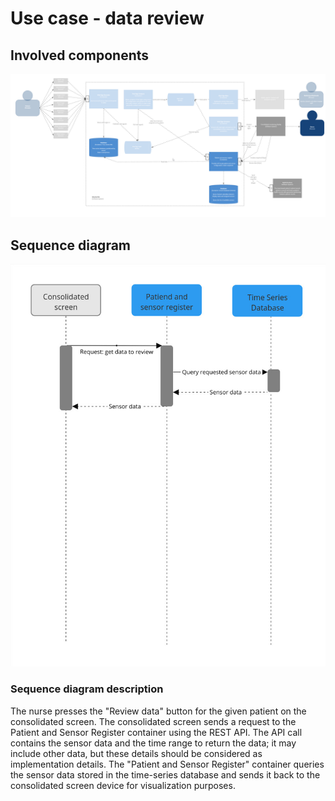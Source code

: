 # Use case - data review

## Involved components
![US3_4.png](images%2FUS3_4.png)

## Sequence diagram
![data_review_sequence.jpg](images%2Fdata_review_sequence.jpg)

### Sequence diagram description
The nurse presses the "Review data" button for the given patient on the consolidated screen. 
The consolidated screen sends a request to the Patient and Sensor Register container using the REST API. 
The API call contains the sensor data and the time range to return the data; it may include other data, but these details should be considered as implementation details. 
The "Patient and Sensor Register" container queries the sensor data stored in the time-series database and sends it back to the consolidated screen device for visualization purposes.
